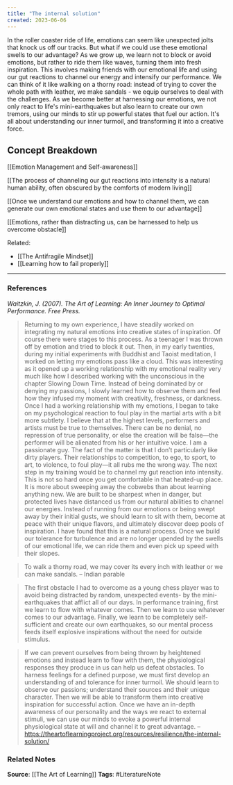 ```yaml
---
title: "The internal solution"
created: 2023-06-06
---
```


In the roller coaster ride of life, emotions can seem like unexpected jolts that knock us off our tracks. But what if we could use these emotional swells to our advantage? As we grow up, we learn not to block or avoid emotions, but rather to ride them like waves, turning them into fresh inspiration. This involves making friends with our emotional life and using our gut reactions to channel our energy and intensify our performance. We can think of it like walking on a thorny road: instead of trying to cover the whole path with leather, we make sandals - we equip ourselves to deal with the challenges. As we become better at harnessing our emotions, we not only react to life's mini-earthquakes but also learn to create our own tremors, using our minds to stir up powerful states that fuel our action. It's all about understanding our inner turmoil, and transforming it into a creative force.

## Concept Breakdown

[[Emotion Management and Self-awareness]]

[[The process of channeling our gut reactions into intensity is a natural human ability, often obscured by the comforts of modern living]]

[[Once we understand our emotions and how to channel them, we can generate our own emotional states and use them to our advantage]]

[[Emotions, rather than distracting us, can be harnessed to help us overcome obstacle]]

Related:
- [[The Antifragile Mindset]]
- [[Learning how to fail properly]]

---
### References

*Waitzkin, J. (2007). The Art of Learning: An Inner Journey to Optimal Performance. Free Press.*

> Returning to my own experience, I have steadily worked on integrating my natural emotions into creative states of inspiration. Of course there were stages to this process. As a teenager I was thrown off by emotion and tried to block it out. Then, in my early twenties, during my initial experiments with Buddhist and Taoist meditation, I worked on letting my emotions pass like a cloud. This was interesting as it opened up a working relationship with my emotional reality very much like how I described working with the unconscious in the chapter Slowing Down Time. Instead of being dominated by or denying my passions, I slowly learned how to observe them and feel how they infused my moment with creativity, freshness, or darkness. Once I had a working relationship with my emotions, I began to take on my psychological reaction to foul play in the martial arts with a bit more subtlety. I believe that at the highest levels, performers and artists must be true to themselves. There can be no denial, no repression of true personality, or else the creation will be false—the performer will be alienated from his or her intuitive voice. I am a passionate guy. The fact of the matter is that I don’t particularly like dirty players. Their relationships to competition, to ego, to sport, to art, to violence, to foul play—it all rubs me the wrong way. The next step in my training would be to channel my gut reaction into intensity. This is not so hard once you get comfortable in that heated-up place. It is more about sweeping away the cobwebs than about learning anything new. We are built to be sharpest when in danger, but protected lives have distanced us from our natural abilities to channel our energies. Instead of running from our emotions or being swept away by their initial gusts, we should learn to sit with them, become at peace with their unique flavors, and ultimately discover deep pools of inspiration. I have found that this is a natural process. Once we build our tolerance for turbulence and are no longer upended by the swells of our emotional life, we can ride them and even pick up speed with their slopes.

> To walk a thorny road, we may cover its every inch with leather or we can make sandals. – Indian parable

> The first obstacle I had to overcome as a young chess player was to avoid being distracted by random, unexpected events- by the mini-earthquakes that afflict all of our days. In performance training, first we learn to flow with whatever comes. Then we learn to use whatever comes to our advantage. Finally, we learn to be completely self-sufficient and create our own earthquakes, so our mental process feeds itself explosive inspirations without the need for outside stimulus.

> If we can prevent ourselves from being thrown by heightened emotions and instead learn to flow with them, the physiological responses they produce in us can help us defeat obstacles. To harness feelings for a defined purpose, we must first develop an understanding of and tolerance for inner turmoil. We should learn to observe our passions; understand their sources and their unique character. Then we will be able to transform them into creative inspiration for successful action. Once we have an in-depth awareness of our personality and the ways we react to external stimuli, we can use our minds to evoke a powerful internal physiological state at will and channel it to great advantage. – https://theartoflearningproject.org/resources/resilience/the-internal-solution/

### Related Notes
**Source**: [[The Art of Learning]]
**Tags**: #LiteratureNote 

